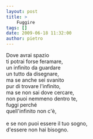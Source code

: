 ```yaml
---
layout: post
title: >
    Fuggire
tags: []
date: 2009-06-18 11:32:00
author: pietro
---
```

Dove avrai spazio<br/>ti potrai forse feramare,<br/>un infinito da guardare<br/>un tutto da disegnare,<br/>ma se anche sei svanito<br/>pur di trovare l'infinito,<br/>ma se non sai dove cercare,<br/>non puoi nemmeno dentro te,<br/>fuggi perché<br/>quell'infinito non c'è,<br/><br/>e se non puoi essere il tuo sogno,<br/>d'essere non hai bisogno.
